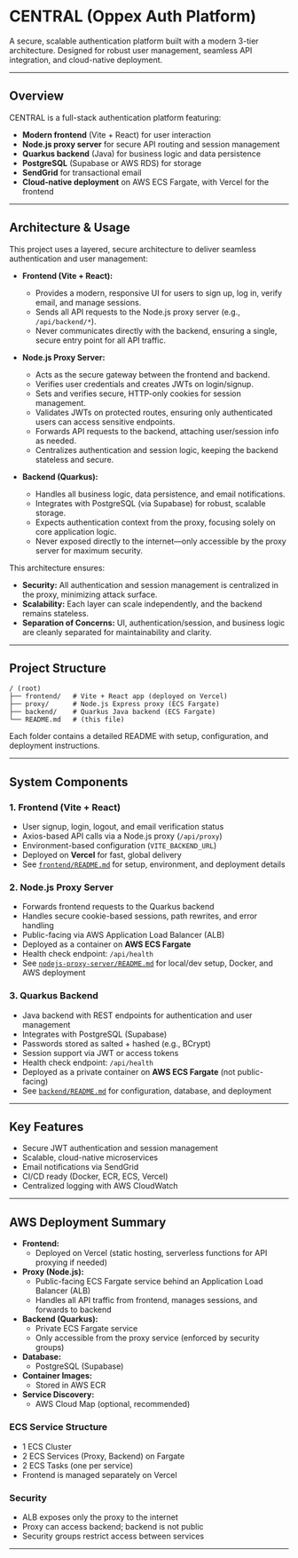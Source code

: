 # CENTRAL (Oppex Auth Platform)

A secure, scalable authentication platform built with a modern 3-tier architecture. Designed for robust user management, seamless API integration, and cloud-native deployment.

---

## Overview

CENTRAL is a full-stack authentication platform featuring:
- **Modern frontend** (Vite + React) for user interaction
- **Node.js proxy server** for secure API routing and session management
- **Quarkus backend** (Java) for business logic and data persistence
- **PostgreSQL** (Supabase or AWS RDS) for storage
- **SendGrid** for transactional email
- **Cloud-native deployment** on AWS ECS Fargate, with Vercel for the frontend

---

## Architecture & Usage

This project uses a layered, secure architecture to deliver seamless authentication and user management:

- **Frontend (Vite + React):**
  - Provides a modern, responsive UI for users to sign up, log in, verify email, and manage sessions.
  - Sends all API requests to the Node.js proxy server (e.g., `/api/backend/*`).
  - Never communicates directly with the backend, ensuring a single, secure entry point for all API traffic.

- **Node.js Proxy Server:**
  - Acts as the secure gateway between the frontend and backend.
  - Verifies user credentials and creates JWTs on login/signup.
  - Sets and verifies secure, HTTP-only cookies for session management.
  - Validates JWTs on protected routes, ensuring only authenticated users can access sensitive endpoints.
  - Forwards API requests to the backend, attaching user/session info as needed.
  - Centralizes authentication and session logic, keeping the backend stateless and secure.

- **Backend (Quarkus):**
  - Handles all business logic, data persistence, and email notifications.
  - Integrates with PostgreSQL (via Supabase) for robust, scalable storage.
  - Expects authentication context from the proxy, focusing solely on core application logic.
  - Never exposed directly to the internet—only accessible by the proxy server for maximum security.

This architecture ensures:
- **Security:** All authentication and session management is centralized in the proxy, minimizing attack surface.
- **Scalability:** Each layer can scale independently, and the backend remains stateless.
- **Separation of Concerns:** UI, authentication/session, and business logic are cleanly separated for maintainability and clarity.

---

## Project Structure

```
/ (root)
├── frontend/   # Vite + React app (deployed on Vercel)
├── proxy/      # Node.js Express proxy (ECS Fargate)
├── backend/    # Quarkus Java backend (ECS Fargate)
└── README.md   # (this file)
```

Each folder contains a detailed README with setup, configuration, and deployment instructions.

---

## System Components

### 1. Frontend (Vite + React)
- User signup, login, logout, and email verification status
- Axios-based API calls via a Node.js proxy (`/api/proxy`)
- Environment-based configuration (`VITE_BACKEND_URL`)
- Deployed on **Vercel** for fast, global delivery
- See [`frontend/README.md`](./frontend/README.md) for setup, environment, and deployment details

### 2. Node.js Proxy Server
- Forwards frontend requests to the Quarkus backend
- Handles secure cookie-based sessions, path rewrites, and error handling
- Public-facing via AWS Application Load Balancer (ALB)
- Deployed as a container on **AWS ECS Fargate**
- Health check endpoint: `/api/health`
- See [`nodejs-proxy-server/README.md`](./nodejs-proxy-server/README.md) for local/dev setup, Docker, and AWS deployment

### 3. Quarkus Backend
- Java backend with REST endpoints for authentication and user management
- Integrates with PostgreSQL (Supabase)
- Passwords stored as salted + hashed (e.g., BCrypt)
- Session support via JWT or access tokens
- Health check endpoint: `/api/health`
- Deployed as a private container on **AWS ECS Fargate** (not public-facing)
- See [`backend/README.md`](./backend/README.md) for configuration, database, and deployment

---

## Key Features
- Secure JWT authentication and session management
- Scalable, cloud-native microservices
- Email notifications via SendGrid
- CI/CD ready (Docker, ECR, ECS, Vercel)
- Centralized logging with AWS CloudWatch

---

## AWS Deployment Summary

- **Frontend:**
  - Deployed on Vercel (static hosting, serverless functions for API proxying if needed)
- **Proxy (Node.js):**
  - Public-facing ECS Fargate service behind an Application Load Balancer (ALB)
  - Handles all API traffic from frontend, manages sessions, and forwards to backend
- **Backend (Quarkus):**
  - Private ECS Fargate service
  - Only accessible from the proxy service (enforced by security groups)
- **Database:**
  - PostgreSQL (Supabase)
- **Container Images:**
  - Stored in AWS ECR
- **Service Discovery:**
  - AWS Cloud Map (optional, recommended)


### ECS Service Structure
- 1 ECS Cluster
- 2 ECS Services (Proxy, Backend) on Fargate
- 2 ECS Tasks (one per service)
- Frontend is managed separately on Vercel

### Security
- ALB exposes only the proxy to the internet
- Proxy can access backend; backend is not public
- Security groups restrict access between services

---
